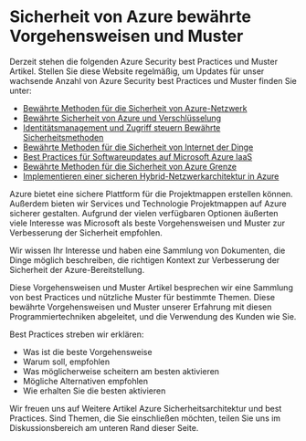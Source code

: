 <properties
   pageTitle="Sicherheit von Azure bewährte Vorgehensweisen und Muster | Microsoft Azure"
   description="Der Artikel enthält eine Einführung in Azure Security Best Practices und Muster sowie eine kuratierte Liste der empfohlenen Vorgehensweisen für verschiedene Azure Ressourcen."
   services="azure-security"
   documentationCenter="na"
   authors="TomShinder"
   manager="MBaldwin"
   editor="TomSh"/>

<tags
   ms.service="security"
   ms.devlang="na"
   ms.topic="article"
   ms.tgt_pltfrm="na"
   ms.workload="na"
   ms.date="09/16/2016"
   ms.author="terrylan"/>

# <a name="azure-security-best-practices-and-patterns"></a>Sicherheit von Azure bewährte Vorgehensweisen und Muster

Derzeit stehen die folgenden Azure Security best Practices und Muster Artikel. Stellen Sie diese Website regelmäßig, um Updates für unser wachsende Anzahl von Azure Security best Practices und Muster finden Sie unter:  

- [Bewährte Methoden für die Sicherheit von Azure-Netzwerk](azure-security-network-security-best-practices.md)
- [Bewährte Sicherheit von Azure und Verschlüsselung](azure-security-data-encryption-best-practices.md)
- [Identitätsmanagement und Zugriff steuern Bewährte Sicherheitsmethoden](azure-security-identity-management-best-practices.md)
- [Bewährte Methoden für die Sicherheit von Internet der Dinge](azure-security-iot-best-practices.md)
- [Best Practices für Softwareupdates auf Microsoft Azure IaaS](azure-security-best-practices-software-updates-iaas.md)
- [Bewährte Methoden für die Sicherheit von Azure Grenze](../best-practices-network-security.md)
- [Implementieren einer sicheren Hybrid-Netzwerkarchitektur in Azure](../guidance/guidance-iaas-ra-secure-vnet-hybrid.md)

Azure bietet eine sichere Plattform für die Projektmappen erstellen können. Außerdem bieten wir Services und Technologie Projektmappen auf Azure sicherer gestalten. Aufgrund der vielen verfügbaren Optionen äußerten viele Interesse was Microsoft als beste Vorgehensweisen und Muster zur Verbesserung der Sicherheit empfohlen.

Wir wissen Ihr Interesse und haben eine Sammlung von Dokumenten, die Dinge möglich beschreiben, die richtigen Kontext zur Verbesserung der Sicherheit der Azure-Bereitstellung.

Diese Vorgehensweisen und Muster Artikel besprechen wir eine Sammlung von best Practices und nützliche Muster für bestimmte Themen. Diese bewährte Vorgehensweisen und Muster unserer Erfahrung mit diesen Programmiertechniken abgeleitet, und die Verwendung des Kunden wie Sie.

Best Practices streben wir erklären:

- Was ist die beste Vorgehensweise
- Warum soll, empfohlen
- Was möglicherweise scheitern am besten aktivieren
- Mögliche Alternativen empfohlen
- Wie erhalten Sie die besten aktivieren

Wir freuen uns auf Weitere Artikel Azure Sicherheitsarchitektur und best Practices. Sind Themen, die Sie einschließen möchten, teilen Sie uns im Diskussionsbereich am unteren Rand dieser Seite.
